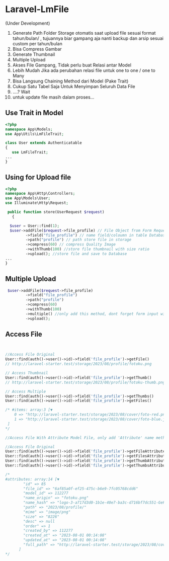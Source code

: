# Laravel-LmFile
(Under Development)

1. Generate Path Folder Storage otomatis saat upload file sesuai format tahun/bulan/ , tujuannya biar gampang aja nanti backup dan arsip sesuai custom per tahun/bulan
2. Bisa Compress Gambar
3. Generate Thumbnail
4. Multiple Upload 
5. Akses File Gampang, Tidak perlu buat Relasi antar Model
6. Lebih Mudah Jika ada perubahan relasi file untuk one to one / one to Many  
7. Bisa Langsung Chaining Method dari Model (Pake Trait)
8. Cukup Satu Tabel Saja Untuk Menyimpan Seluruh Data File
9. ....? Wait
10. untuk update file masih dalam proses...


## Use Trait in Model

```php
<?php
namespace App\Models;
use App\Utils\LmFileTrait;

class User extends Authenticatable
{
   use LmFileTrait;
...
}

```

## Using for Upload file

```php
<?php
namespace App\Http\Controllers;
use App\Models\User;
use Illuminate\Http\Request;

 public function store(UserRequest $request)
   {

  $user = User::find(1);
  $user->addFile($request->file_profile) // File Object from Form Request
         ->field("file_profile") // name field/coloumn in table Database 
         ->path("profile") // path store file in storage 
         ->compress(60) // compress Quality Image
         ->withThumb(100) //store file thumbnail with size ratio
         ->upload(); //store file and save to Database
...
}
```

## Multiple Upload
```php
 $user->addFile($request->file_profile)
         ->field("file_profile") 
         ->path("profile") 
         ->compress(60) 
         ->withThumb(100) 
         ->multiple() //only add this method, dont forget form input with array file value 
         ->upload(); 

```

## Access File
```php


//Access File Original
User::find(auth()->user()->id)->field('file_profile')->getFile()
// http://laravel-starter.test/storage/2023/08/profile/fotoku.png

// Access Thumbnail
User::find(auth()->user()->id)->field('file_profile')->getThumb()
// http://laravel-starter.test/storage/2023/08/profile/fotoku-thumb.png

// Access Multiple
User::find(auth()->user()->id)->field('file_profile')->getThumbs()
User::find(auth()->user()->id)->field('file_profile')->getFiles()

/* #items: array:3 [▼
    0 => "http://laravel-starter.test/storage/2023/08/cover/foto-red.png"
    1 => "http://laravel-starter.test/storage/2023/08/cover/foto-blue.jpg"
 ]
*/

//Access File With Attribute Model File, only add 'Attribute' name method 

//Access File Original
User::find(auth()->user()->id)->field('file_profile')->getFileAttribute() //single
User::find(auth()->user()->id)->field('file_profile')->getFilesAttribute() //multiple
User::find(auth()->user()->id)->field('file_profile')->getThumbAttribute() //single
User::find(auth()->user()->id)->field('file_profile')->getThumbsAttribute() //multiple

/*
#attributes: array:14 [▼
        "id" => 85
        "file_id" => "6af85a0f-ef25-475c-b6e9-7fc05768cdd6"
        "model_id" => 112277
        "name_origin" => "fotoku.png"
        "name_hash" => "logo-3-a717d3d0-1b1e-40e7-ba3c-d716bf7dc551-GeFsZqOfbod5dOGj7VaIr0zuCGxAjtrDWUZ51XOIkWZ1q5aXuI.png"
        "path" => "2023/08/profile/"
        "mime" => "image/png"
        "size" => "8226"
        "desc" => null
        "order" => 1
        "created_by" => 112277
        "created_at" => "2023-08-01 00:14:08"
        "updated_at" => "2023-08-01 00:14:08"
        "full_path" => "http://laravel-starter.test/storage/2023/08/cover/fotoku.jpg"
      ]
*/
```



